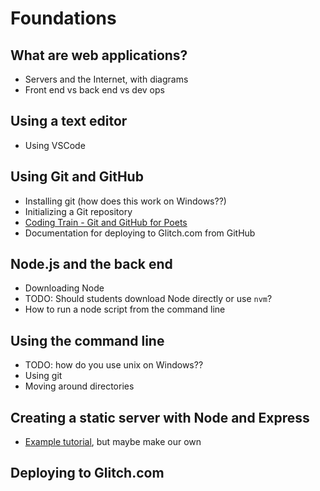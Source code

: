 # Foundations

<!-- 

Notes 

* Short history of the web?
* Why build web applications? Why to not build web applications? 
* Blogs to follow
* What we are not going to learn in the class
  * list of topics/themes?
  * knowing what you know vs what you don't yet!
* Doing web development vs. working professionally as a developer vs. working professionally as a developer in industry vs. studio, etc
* Conceptual overview of how the web works?
* Overview of terms
* Clarification of terms
  * e.g. server vs platform as a service 
  * e.g. serverside javascript vs serverside XYZ
* The browser and the DOM
* Development tools 
  * git / github
  * text edior (vs code ) 
  * iterm2 or equivalent?
  * glitch account and/or heroku?

* Practice:
  * Git exercise + build a simple webpage
  * connecting github repo to glitch
  
* additional thoughts:
  * thinking about when to build from scratch vs. using templates. 
  * javascript patterns
    * think about state management, not polluting global scope, etc. 
    * e.g. pub-sub, MVC, MVVM, etc


-->

## What are web applications?
- Servers and the Internet, with diagrams
- Front end vs back end vs dev ops

## Using a text editor
- Using VSCode

## Using Git and GitHub
- Installing git (how does this work on Windows??)
- Initializing a Git repository
- [Coding Train - Git and GitHub for Poets](https://www.youtube.com/playlist?list=PLRqwX-V7Uu6ZF9C0YMKuns9sLDzK6zoiV)
- Documentation for deploying to Glitch.com from GitHub

## Node.js and the back end
- Downloading Node
- TODO: Should students download Node directly or use `nvm`?
- How to run a node script from the command line

## Using the command line
- TODO: how do you use unix on Windows??
- Using git
- Moving around directories

## Creating a static server with Node and Express
- [Example tutorial](https://alligator.io/nodejs/serving-static-files-in-express/), but maybe make our own

## Deploying to Glitch.com
